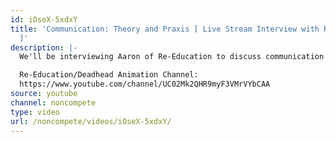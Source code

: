 ```yaml
---
id: iOseX-5xdxY
title: 'Communication: Theory and Praxis [ Live Stream Interview with RE-EDUCATION
  ]'
description: |-
  We'll be interviewing Aaron of Re-Education to discuss communication as it pertains to leftisml

  Re-Education/Deadhead Animation Channel:
  https://www.youtube.com/channel/UC02Mk2QHR9myF3VMrVYbCAA
source: youtube
channel: noncompete
type: video
url: /noncompete/videos/iOseX-5xdxY/
---
```

